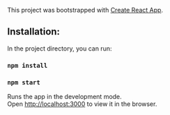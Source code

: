 This project was bootstrapped with [Create React App](https://github.com/facebook/create-react-app).

## Installation:

In the project directory, you can run:

### `npm install`
### `npm start`

Runs the app in the development mode.<br />
Open [http://localhost:3000](http://localhost:3000) to view it in the browser.
